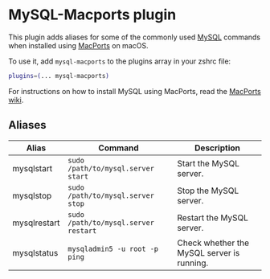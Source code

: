# MySQL-Macports plugin

This plugin adds aliases for some of the commonly used [MySQL](https://www.mysql.com/) commands when installed using [MacPorts](https://www.macports.org/) on macOS.

To use it, add `mysql-macports` to the plugins array in your zshrc file:

```zsh
plugins=(... mysql-macports)
```

For instructions on how to install MySQL using MacPorts, read the [MacPorts wiki](https://trac.macports.org/wiki/howto/MySQL/).

## Aliases

| Alias        | Command                              | Description                                |
|--------------|--------------------------------------|--------------------------------------------|
| mysqlstart   | `sudo /path/to/mysql.server start`   | Start the MySQL server.                    |
| mysqlstop    | `sudo /path/to/mysql.server stop`    | Stop the MySQL server.                     |
| mysqlrestart | `sudo /path/to/mysql.server restart` | Restart the MySQL server.                  |
| mysqlstatus  | `mysqladmin5 -u root -p ping`        | Check whether the MySQL server is running. |
